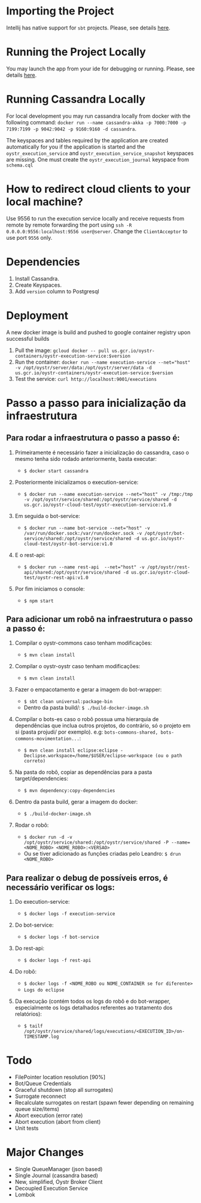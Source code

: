 # Importing the Project
Intellij has native support for `sbt` projects. Please, see details [here](https://blog.jetbrains.com/scala/2013/11/18/built-in-sbt-support-in-intellij-idea-13/).

# Running the Project Locally
You may launch the app from your ide for debugging or running. Please, see details [here](https://www.playframework.com/documentation/2.5.x/IDE).

# Running Cassandra Locally
For local development you may run cassandra locally from docker with the following command:
`docker run --name cassandra-akka -p 7000:7000 -p 7199:7199 -p 9042:9042 -p 9160:9160 -d cassandra`.

The keyspaces and tables required by the application are created automatically for you if the application is started and the `oystr_execution_service` and `oystr_execution_service_snapshot` keyspaces are missing.
One must create the `oystr_execution_journal` keyspace from `schema.cql`

# How to redirect cloud clients to your local machine?
Use 9556 to run the execution service locally and receive requests from remote by remote forwarding the port using `ssh -R 0.0.0.0:9556:localhost:9556 user@server`.
Change the `ClientAcceptor` to use port `9556` only.

# Dependencies
1. Install Cassandra.
2. Create Keyspaces.
3. Add `version` column to Postgresql

# Deployment
A new docker image is build and pushed to google container registry upon successful builds

1. Pull the image: `gcloud docker -- pull us.gcr.io/oystr-containers/oystr-execution-service:$version`
2. Run the container: `docker run --name execution-service --net="host" -v /opt/oystr/server/data:/opt/oystr/server/data -d us.gcr.io/oystr-containers/oystr-execution-service:$version`
3. Test the service: `curl http://localhost:9001/executions`

# Passo a passo para inicialização da infraestrutura

## Para rodar a infraestrutura o passo a passo é:
1. Primeiramente é necessário fazer a inicialização do cassandra, caso o mesmo tenha sido rodado anteriormente, basta executar:
     * `$ docker start cassandra`
   
2. Posteriormente inicializamos o execution-service:
     * `$ docker run --name execution-service --net="host" -v /tmp:/tmp -v /opt/oystr/service/shared:/opt/oystr/service/shared -d us.gcr.io/oystr-cloud-test/oystr-execution-service:v1.0`

3. Em seguida o bot-service:
     * `$ docker run --name bot-service --net="host" -v /var/run/docker.sock:/var/run/docker.sock -v /opt/oystr/bot-service/shared:/opt/oystr/service/shared -d us.gcr.io/oystr-cloud-test/oystr-bot-service:v1.0`

4. E o rest-api:
     * `$ docker run --name rest-api  --net="host" -v /opt/oystr/rest-api/shared:/opt/oystr/service/shared -d us.gcr.io/oystr-cloud-test/oystr-rest-api:v1.0`

5. Por fim iniciamos o console:
     * `$ npm start`

## Para adicionar um robô na infraestrutura o passo a passo é:
1. Compilar o oystr-commons caso tenham modificações:
     * `$ mvn clean install`

2. Compilar o oystr-oystr caso tenham modificações:
     * `$ mvn clean install`

3. Fazer o empacotamento e gerar a imagem do bot-wrapper:
     * `$ sbt clean universal:package-bin`
     * Dentro da pasta build/: `$ ./build-docker-image.sh`

4. Compilar o bots-es caso o robô possua uma hierarquia de dependências que inclua outros projetos, do contrário, só o projeto em si (pasta projudi/ por exemplo). e.g: `bots-commons-shared, bots-commons-movimentation...`:
     * `$ mvn clean install eclipse:eclipse -Declipse.workspace=/home/$USER/eclipse-workspace (ou o path correto)`

5. Na pasta do robô, copiar as dependências para a pasta target/dependencies:
     * `$ mvn dependency:copy-dependencies`

6. Dentro da pasta build, gerar a imagem do docker:
     * `$ ./build-docker-image.sh`

7. Rodar o robô:
     * `$ docker run -d -v /opt/oystr/service/shared:/opt/oystr/service/shared -P --name=<NOME_ROBO> <NOME_ROBO>:<VERSAO>`
     * Ou se tiver adicionado as funções criadas pelo Leandro: `$ drun <NOME_ROBO>`
     
## Para realizar o debug de possíveis erros, é necessário verificar os logs:
1. Do execution-service:
     * `$ docker logs -f execution-service`

2. Do bot-service:
     * `$ docker logs -f bot-service`

3. Do rest-api:
     * `$ docker logs -f rest-api`

4. Do robô:
     * `$ docker logs -f <NOME_ROBO ou NOME_CONTAINER se for diferente>`
     * `Logs do eclipse`

5. Da execução (contém todos os logs do robô e do bot-wrapper, especialmente os logs detalhados referentes ao tratamento dos relatórios):
     * `$ tailf /opt/oystr/service/shared/logs/executions/<EXECUTION_ID>/on-TIMESTAMP.log`

# Todo
 * FilePointer location resolution [90%]
 * Bot/Queue Credentials
 * Graceful shutdown (stop all surrogates)
 * Surrogate reconnect
 * Recalculate surrogates on restart (spawn fewer depending on remaining queue size/items)
 * Abort execution (error rate)
 * Abort execution (abort from client)
 * Unit tests

# Major Changes

 * Single QueueManager (json based)
 * Single Journal (cassandra based)
 * New, simplified, Oystr Broker Client
 * Decoupled Execution Service
 * Lombok
